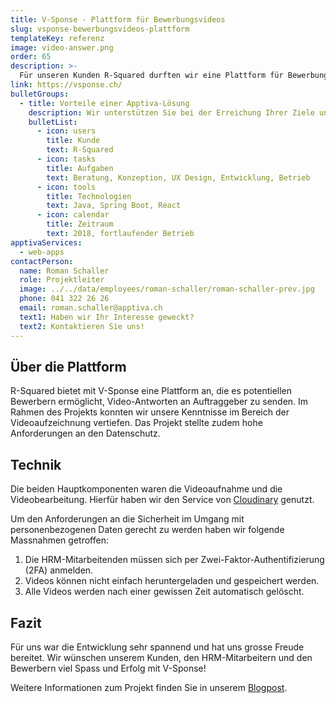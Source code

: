 ```yaml
---
title: V-Sponse - Plattform für Bewerbungsvideos
slug: vsponse-bewerbungsvideos-plattform
templateKey: referenz
image: video-answer.png
order: 65
description: >-
  Für unseren Kunden R-Squared durften wir eine Plattform für Bewerbungsvideos entwickeln. Mit dieser möchte R-Squared noch persönlichere Bewerbungsunterlagen zur Verfügung stellen. 
link: https://vsponse.ch/
bulletGroups:
  - title: Vorteile einer Apptiva-Lösung
    description: Wir unterstützen Sie bei der Erreichung Ihrer Ziele und arbeiten eng und direkt mit Ihnen zusammen.
    bulletList:
      - icon: users
        title: Kunde
        text: R-Squared
      - icon: tasks
        title: Aufgaben
        text: Beratung, Konzeption, UX Design, Entwicklung, Betrieb
      - icon: tools
        title: Technologien
        text: Java, Spring Boot, React
      - icon: calendar
        title: Zeitraum
        text: 2018, fortlaufender Betrieb
apptivaServices:
  - web-apps
contactPerson:
  name: Roman Schaller
  role: Projektleiter
  image: ../../data/employees/roman-schaller/roman-schaller-prev.jpg
  phone: 041 322 26 26
  email: roman.schaller@apptiva.ch
  text1: Haben wir Ihr Interesse geweckt?
  text2: Kontaktieren Sie uns!
---
```



## Über die Plattform

R-Squared bietet mit V-Sponse eine Plattform an, die es potentiellen Bewerbern ermöglicht, Video-Antworten an Auftraggeber zu senden. Im Rahmen des Projekts konnten wir unsere Kenntnisse im Bereich der Videoaufzeichnung vertiefen. Das Projekt stellte zudem hohe Anforderungen an den Datenschutz.

## Technik

Die beiden Hauptkomponenten waren die Videoaufnahme und die Videobearbeitung. Hierfür haben wir den Service von [Cloudinary](https://cloudinary.com) genutzt.

Um den Anforderungen an die Sicherheit im Umgang mit personenbezogenen Daten gerecht zu werden haben wir folgende Massnahmen getroffen:

1. Die HRM-Mitarbeitenden müssen sich per Zwei-Faktor-Authentifizierung (2FA) anmelden.
2. Videos können nicht einfach heruntergeladen und gespeichert werden.
3. Alle Videos werden nach einer gewissen Zeit automatisch gelöscht.

## Fazit

Für uns war die Entwicklung sehr spannend und hat uns grosse Freude bereitet. Wir wünschen unserem Kunden, den HRM-Mitarbeitern und den Bewerbern viel Spass und Erfolg mit V-Sponse!

Weitere Informationen zum Projekt finden Sie in unserem [Blogpost](/vsponse).
